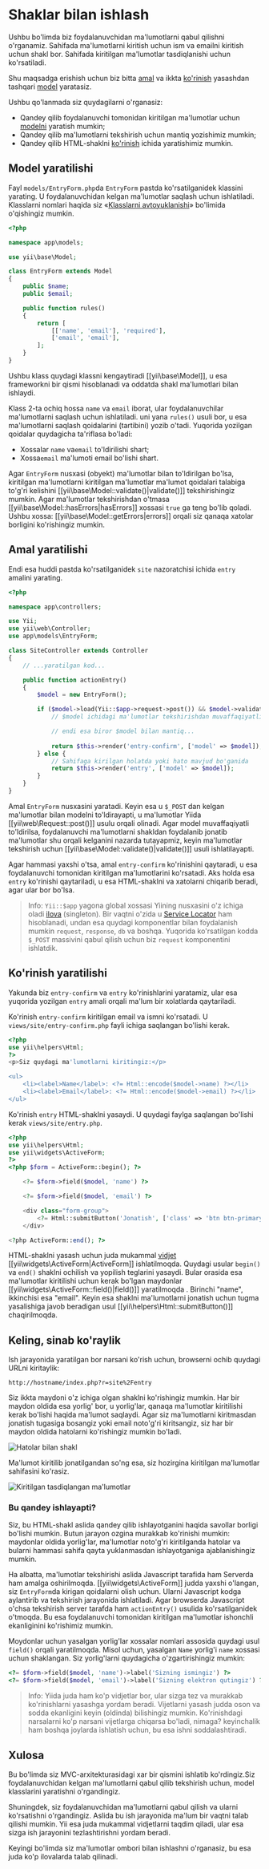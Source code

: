 Shaklar bilan ishlash
================

Ushbu bo'limda biz foydalanuvchidan ma'lumotlarni qabul qilishni o'rganamiz. Sahifada ma'lumotlarni kiritish uchun ism va emailni kiritish uchun shakl bor. Sahifada kiritilgan ma'lumotlar tasdiqlanishi uchun ko'rsatiladi.

Shu maqsadga erishish uchun biz bitta [amal](structure-controllers.md) va ikkta [ko'rinish](structure-views.md) yasashdan tashqari
[model](structure-models.md) yaratasiz.

Ushbu qo'lanmada siz quydagilarni o'rganasiz:

* Qandey qilib foydalanuvchi tomonidan kiritilgan ma'lumotlar uchun [modelni](structure-models.md) yaratish mumkin;
* Qandey qilib ma'lumotlarni tekshirish uchun mantiq yozishimiz mumkin;
* Qandey qilib HTML-shaklni [ko'rinish](structure-views.md) ichida yaratishimiz mumkin.


Model yaratilishi <span id="creating-model"></span>
---------------------------------------------

Fayl `models/EntryForm.php`da `EntryForm` pastda ko'rsatilganidek klassini yarating. U foydalanuvchidan kelgan ma'lumotlar saqlash uchun ishlatiladi. Klasslarni nomlari haqida siz 
«[Klasslarni avtoyuklanishi](concept-autoloading.md)» bo'limida o'qishingiz mumkin.

```php
<?php

namespace app\models;

use yii\base\Model;

class EntryForm extends Model
{
    public $name;
    public $email;

    public function rules()
    {
        return [
            [['name', 'email'], 'required'],
            ['email', 'email'],
        ];
    }
}
```

Ushbu klass quydagi klassni kengaytiradi [[yii\base\Model]], u esa frameworkni bir qismi hisoblanadi va oddatda shakl ma'lumotlari bilan ishlaydi.

Klass 2-ta ochiq hossa `name` va `email` iborat, ular foydalanuvchilar ma'lumotlarni saqlash uchun ishlatiladi.
uni yana `rules()` usuli bor, u esa ma'lumotlarni saqlash qoidalarini (tartibini) yozib o'tadi. Yuqorida yozilgan qoidalar quydagicha ta'riflasa bo'ladi:

* Xossalar `name` va`email` to'ldirilishi shart;
* Xossa`email` ma'lumoti email bo'lishi shart.

Agar `EntryForm` nusxasi (obyekt) ma'lumotlar bilan to'ldirilgan bo'lsa, kiritilgan ma'lumotlarni kiritilgan ma'lumotlar ma'lumot qoidalari talabiga to'g'ri kelishini [[yii\base\Model::validate()|validate()]] tekshirishingiz mumkin. Agar ma'lumotlar tekshirishdan o'tmasa [[yii\base\Model::hasErrors|hasErrors]]
xossasi `true` ga teng bo'lib qoladi. Ushbu xossa: [[yii\base\Model::getErrors|errors]] orqali siz qanaqa xatolar borligini ko'rishingiz mumkin.


Amal yaratilishi <span id="creating-action"></span>
------------------------------------------------

Endi esa huddi pastda ko'rsatilganidek `site` nazoratchisi ichida `entry` amalini yarating.

```php
<?php

namespace app\controllers;

use Yii;
use yii\web\Controller;
use app\models\EntryForm;

class SiteController extends Controller
{
    // ...yaratilgan kod...

    public function actionEntry()
    {
        $model = new EntryForm();

        if ($model->load(Yii::$app->request->post()) && $model->validate()) {
            // $model ichidagi ma'lumotlar tekshirishdan muvaffaqiyatli o'tgan

            // endi esa biror $model bilan mantiq...
 
            return $this->render('entry-confirm', ['model' => $model]);
        } else {
            // Sahifaga kirilgan holatda yoki hato mavjud bo'ganida
            return $this->render('entry', ['model' => $model]);
        }
    }
}
```

Amal `EntryForm` nusxasini yaratadi. Keyin esa u `$_POST` dan kelgan ma'lumotlar bilan modelni to'ldirayapti, u ma'lumotlar Yiida
[[yii\web\Request::post()]] usulu orqali olinadi. Agar model muvaffaqiyatli to'ldirilsa, foydalanuvchi ma'lumotlarni shakldan foydalanib
jonatib ma'lumotlar shu orqali kelganini nazarda tutayapmiz, keyin ma'lumotlar tekshirish uchun [[yii\base\Model::validate()|validate()]]
usuli ishlatilayapti.

Agar hammasi yaxshi o'tsa, amal `entry-confirm` ko'rinishini qaytaradi, u esa foydalanuvchi tomonidan kiritilgan ma'lumotlarini ko'rsatadi.
Aks holda esa `entry` ko'rinishi qaytariladi, u esa HTML-shaklni va xatolarni chiqarib beradi, agar ular bor bo'lsa.

> Info: `Yii::$app` yagona global xossasi Yiining nusxasini o'z ichiga oladi
[ilova](structure-applications.md) (singleton). Bir vaqtni o'zida u [Service Locator](concept-service-locator.md) ham hisoblanadi,
undan esa quydagi komponentlar bilan foydalanish mumkin  `request`, `response`, `db` va boshqa. Yuqorida ko'rsatilgan kodda `$_POST`
massivini qabul qilish uchun biz `request` komponentini ishlatdik.


Ko'rinish yaratilishi <span id="creating-views"></span>
----------------------------------------------------

Yakunda biz `entry-confirm` va `entry` ko'rinishlarini yaratamiz, ular esa yuqorida yozilgan `entry` amali orqali ma'lum bir xolatlarda qaytariladi.

Ko'rinish `entry-confirm` kiritilgan email va ismni ko'rsatadi. U `views/site/entry-confirm.php` fayli ichiga saqlangan bo'lishi kerak.

```php
<?php
use yii\helpers\Html;
?>
<p>Siz quydagi ma'lumotlarni kiritingiz:</p>

<ul>
    <li><label>Name</label>: <?= Html::encode($model->name) ?></li>
    <li><label>Email</label>: <?= Html::encode($model->email) ?></li>
</ul>
```

Ko'rinish `entry` HTML-shaklni yasaydi. U quydagi faylga saqlangan bo'lishi kerak `views/site/entry.php`.

```php
<?php
use yii\helpers\Html;
use yii\widgets\ActiveForm;
?>
<?php $form = ActiveForm::begin(); ?>

    <?= $form->field($model, 'name') ?>

    <?= $form->field($model, 'email') ?>

    <div class="form-group">
        <?= Html::submitButton('Jonatish', ['class' => 'btn btn-primary']) ?>
    </div>

<?php ActiveForm::end(); ?>
```

HTML-shaklni yasash uchun juda mukammal [vidjet](structure-widgets.md) [[yii\widgets\ActiveForm|ActiveForm]] ishlatilmoqda.
Quydagi usular `begin()` va `end()` shaklni ochilish va yopilish teglarini yasaydi. Bular orasida esa ma'lumotlar kiritilishi uchun
kerak bo'lgan maydonlar [[yii\widgets\ActiveForm::field()|field()]] yaratilmoqda . Birinchi "name", ikkinchisi esa "email".
Keyin esa shaklni ma'lumotlarni jonatish uchun tugma yasalishiga javob beradigan usul [[yii\helpers\Html::submitButton()]] chaqirilmoqda.


Keling, sinab ko'raylik <span id="trying-it-out"></span>
--------------------------------------

Ish jarayonida yaratilgan bor narsani ko'rish uchun, browserni ochib quydagi URLni kiritaylik:

```
http://hostname/index.php?r=site%2Fentry
```

Siz ikkta maydoni o'z ichiga olgan shaklni ko'rishingiz mumkin. Har bir maydon oldida esa yorlig' bor, u yorlig'lar, qanaqa
ma'lumotlar kiritilishi kerak bo'lishi haqida ma'lumot saqlaydi.
Agar siz ma'lumotlarni kiritmasdan jonatish tugasiga bosangiz yoki email noto'g'ri kiritsangiz, siz har bir maydon oldida hatolarni ko'rishingiz mumkin bo'ladi.

![Hatolar bilan shakl](images/start-form-validation.png)

Ma'lumot kiritilib jonatilgandan so'ng esa, siz hozirgina kiritilgan ma'lumotlar sahifasini ko'rasiz.

![Kiritilgan tasdiqlangan ma'lumotlar](images/start-entry-confirmation.png)



### Bu qandey ishlayapti? <span id="magic-explained"></span>

Siz, bu HTML-shakl aslida qandey qilib ishlayotganini haqida savollar borligi bo'lishi mumkin. Butun jarayon ozgina murakkab ko'rinishi mumkin:
maydonlar oldida yorlig'lar, ma'lumotlar noto'g'ri kiritilganda hatolar va bularni hammasi sahifa qayta yuklanmasdan ishlayotganiga ajablanishingiz mumkin.

Ha albatta, ma'lumotlar tekshirishi aslida Javascript tarafida ham Serverda ham amalga oshirilmoqda.
[[yii\widgets\ActiveForm]] judda yaxshi o'langan, siz `EntryForm`da kirigan qoidalarni olish uchun.
Ularni Javascript kodga aylantirib va tekshirish jarayonida ishlatiladi. Agar browserda Javascript o'chsa tekshirish 
server tarafda ham `actionEntry()` usulida ko'rsatilganidek o'tmoqda. Bu esa foydalanuvchi tomonidan kiritilgan ma'lumotlar ishonchli ekanliginini ko'rishimiz mumkin.

Moydonlar uchun yasalgan yorlig'lar xossalar nomlari assosida quydagi usul `field()` orqali yaratilmoqda. Misol uchun, yasalgan `Name` yorlig'i `name` xossasi uchun shaklangan. Siz yorlig'larni quydagicha o'zgartirishingiz mumkin:

```php
<?= $form->field($model, 'name')->label('Sizning ismingiz') ?>
<?= $form->field($model, 'email')->label('Sizning elektron qutingiz') ?>
```

> Info: Yiida juda ham ko'p vidjetlar bor, ular sizga tez va murakkab ko'rinishlarni yasashga yordam beradi.
  Vijetlarni yasash judda oson va sodda ekanligini keyin (oldinda) bilishingiz mumkin. Ko'rinishdagi narsalarni ko'p narsani vijetlarga chiqarsa bo'ladi, 
  nimaga? keyinchalik ham boshqa joylarda ishlatish uchun, bu esa ishni soddalashtiradi.

Xulosa <span id="summary"></span>
-----------------------------

Bu bo'limda siz MVC-arxitekturasidagi xar bir qismini ishlatib ko'rdingiz.Siz foydalanuvchidan kelgan ma'lumotlarni qabul qilib
tekshirish uchun, model klasslarini yaratishni o'rgandingiz.

Shuningdek, siz foydalanuvchidan ma'lumotlarni qabul qilish va ularni ko'rsatishni o'rgandingiz. Aslida bu ish jarayonida ma'lum bir
vaqtni talab qilishi mumkin. Yii esa juda mukammal vidjetlarni taqdim qiladi, ular esa sizga ish jarayonini tezlashtirishni yordam beradi.

Keyingi bo'limda siz ma'lumotlar ombori bilan ishlashni o'rganasiz, bu esa juda ko'p ilovalarda talab qilinadi.

